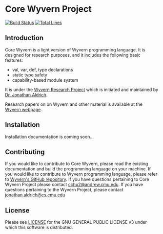 Core Wyvern Project
===================

[![Build Status](https://travis-ci.org/sychoo/corewyvern.svg?branch=master)](https://travis-ci.org/sychoo/corewyvern)
[![Total Lines](https://tokei.rs/b1/github/sychoo/corewyvern?category=lines)](https://github.com/sychoo/corewyvern)

Introduction
------------
Core Wyvern is a light version of Wyvern programming language. It is designed for research purposes, and it includes the following basic features:

* val, var, def, type declarations
* static type safety
* capability-based module system

It is under the [Wyvern Research Project](https://https://github.com/wyvernlang/wyvern) which is initiated and maintained by [Dr. Jonathan Aldrich](https://www.cs.cmu.edu/~aldrich/).

Research papers on on Wyvern and other material is available at the [Wyvern webpage](http://wyvernlang.github.io/).

Installation
------------
Installation documentation is coming soon...

Contributing
------------
If you would like to contribute to Core Wyvern, please read the existing documentation and build the programming language on your machine. If you would like to contribute to Wyvern programming language, please refer to [Wyvern's GitHub repository](https://https://github.com/wyvernlang/wyvern). If you have questions pertaining to Core Wyvern Project please contact cchu2@andrew.cmu.edu. If you have questions pertaining to the Wyvern Project, please contact jonathan.aldrich@cs.cmu.edu


License
-------
Please see [LICENSE](LICENSE) for the  GNU GENERAL PUBLIC LICENSE v3 under which this software is distributed.